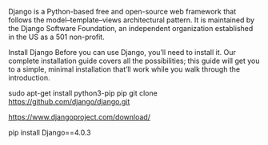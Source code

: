 Django is a Python-based free and open-source web framework that follows the model–template–views architectural pattern. It is maintained by the Django Software Foundation, an independent organization established in the US as a 501 non-profit. 


Install Django
Before you can use Django, you’ll need to install it. Our complete installation guide covers all the possibilities; this guide will get you to a simple, minimal installation that’ll work while you walk through the introduction.


sudo apt-get install python3-pip
pip
git clone https://github.com/django/django.git

 

 https://www.djangoproject.com/download/

 pip install Django==4.0.3